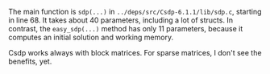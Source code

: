 The main function is `sdp(...)` in `../deps/src/Csdp-6.1.1/lib/sdp.c`, starting in line 68.
It takes about 40 parameters, including a lot of structs.
In contrast, the `easy_sdp(...)` method has only 11 parameters, because it computes an initial solution and working memory.


Csdp works always with block matrices.
For sparse matrices, I don't see the benefits, yet.
